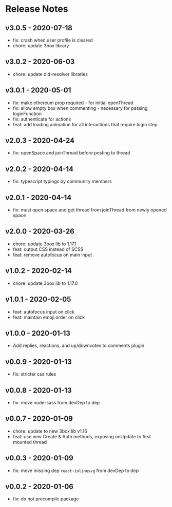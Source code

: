 # Release Notes

## v3.0.5 - 2020-07-18
* fix: crash when user profile is cleared
* chore: update 3box library

## v3.0.2 - 2020-06-03
* chore: update did-resolver libraries

## v3.0.1 - 2020-05-01
* fix: make ethereum prop required - for initial openThread
* fix: allow empty box when commenting - necessary for passing loginFunction
* fix: authenticate for actions
* feat: add loading animation for all interactions that require login step

## v2.0.3 - 2020-04-24
* fix: openSpace and joinThread before posting to thread

## v2.0.2 - 2020-04-14
* fix: typescript typings by community members

## v2.0.1 - 2020-04-14
* fix: must open space and get thread from joinThread from newly opened space

## v2.0.0 - 2020-03-26
* chore: update 3box lib to 1.17.1
* feat: output CSS instead of SCSS
* feat: remove autofocus on main input

## v1.0.2 - 2020-02-14
* chore: update 3box lib to 1.17.0

## v1.0.1 - 2020-02-05
* feat: autofocus input on click
* feat: maintain emoji order on click

## v1.0.0 - 2020-01-13
* Add replies, reactions, and up/downvotes to comments plugin

## v0.0.9 - 2020-01-13
* fix: stricter css rules

## v0.0.8 - 2020-01-13
* fix: move node-sass from devDep to dep

## v0.0.7 - 2020-01-09
* chore: update to new 3box lib v1.16 
* feat: use new Create & Auth methods, exposing onUpdate to first mounted thread 

## v0.0.3 - 2020-01-09
* fix: move missing dep `react-inlinesvg` from devDep to dep

## v0.0.2 - 2020-01-06
* fix: do not precompile package
